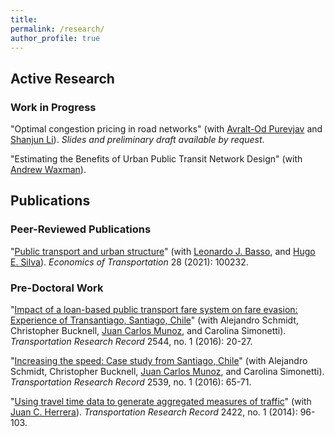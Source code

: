 ```yaml
---
title:
permalink: /research/
author_profile: true
---
```


<h2 id="active">
Active Research
</h2>

### Work in Progress

"Optimal congestion pricing in road networks" (with [Avralt-Od Purevjav][aop] and [Shanjun Li][sl]). *Slides and preliminary draft available by request*.

"Estimating the Benefits of Urban Public Transit Network Design" (with [Andrew Waxman][arw]).

<h2 id="pubs">
Publications
</h2>

### Peer-Reviewed Publications

"[Public transport and urban structure](https://doi.org/10.1016/j.ecotra.2021.100232)" (with [Leonardo J. Basso][ljb], and [Hugo E. Silva][hes]). *Economics of Transportation* 28 (2021): 100232. <a href="/files/research/transit-urban-structure.pdf"><i class="fas fa-fw fa-file-pdf zoom" aria-hidden="true"></i></a>

### Pre-Doctoral Work

"[Impact of a loan-based public transport fare system on fare evasion: Experience of Transantiago, Santiago, Chile](https://doi.org/10.3141%2F2544-03)" (with Alejandro Schmidt, Christopher Bucknell, [Juan Carlos Munoz][jcm], and Carolina Simonetti). *Transportation Research Record* 2544, no. 1 (2016): 20-27.

"[Increasing the speed: Case study from Santiago, Chile](https://doi.org/10.3141%2F2539-08)" (with Alejandro Schmidt, Christopher Bucknell, [Juan Carlos Munoz][jcm], and Carolina Simonetti). *Transportation Research Record* 2539, no. 1 (2016): 65-71.

"[Using travel time data to generate aggregated measures of traffic](https://doi.org/10.3141%2F2422-11)" (with [Juan C. Herrera][jch]). *Transportation Research Record* 2422, no. 1 (2014): 96-103.


[aop]: https://www.avraltodpurevjav.com
[ljb]: http://www.leonardojbasso.cl/index.html
[hes]: https://sites.google.com/site/hugosilvam/
[sl]: http://li.dyson.cornell.edu
[jch]: https://www.ing.uc.cl/academicos-e-investigadores/juan-carlos-herrera-maldonado/
[jcm]: https://www.ing.uc.cl/en/academicos-e-investigadores/juan-carlos-munoz-abogabir/
[arw]: https://www.andrewrwaxman.com